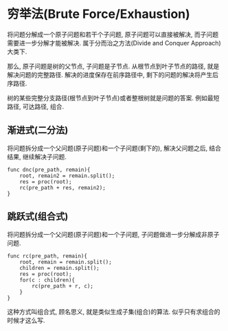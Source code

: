 # 穷举法(Brute Force/Exhaustion)

将问题分解成一个原子问题和若干个子问题, 原子问题可以直接被解决, 而子问题需要进一步分解才能被解决. 属于分而治之方法(Divide and Conquer Approach)大类下.

那么, 原子问题是树的父节点, 子问题是子节点. 从根节点到叶子节点的路径, 就是解决问题的完整路径. 解决的进度保存在前序路径中, 剩下的问题的解决将产生后序路径.

树的某些完整分支路径(根节点到叶子节点)或者整根树就是问题的答案. 例如最短路径, 可达路径, 组合.

## 渐进式(二分法)

将问题拆分成一个父问题(原子问题)和一个子问题(剩下的), 解决父问题之后, 结合结果, 继续解决子问题.

	func dnc(pre_path, remain){
		root, remain2 = remain.split();
		res = proc(root);
		rc(pre_path + res, remain2);
	}

## 跳跃式(组合式)

将问题拆分成一个父问题(原子问题)和一个子问题, 子问题做进一步分解成非原子问题.

	func rc(pre_path, remain){
		root, remain = remain.split();
		children = remain.split();
		res = proc(root);
		for(c : children){
			rc(pre_path + r, c);
		}
	}

这种方式叫组合式, 顾名思义, 就是类似生成子集(组合)的算法. 似乎只有求组合的时候才这么写.
